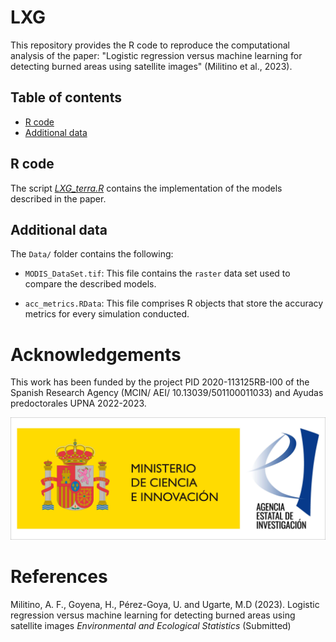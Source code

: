 # LXG
This repository provides the R code to reproduce the computational analysis of the paper: "Logistic regression versus machine learning for detecting burned areas using satellite images" (Militino et al., 2023).

## Table of contents

- [R code](#R-code)
- [Additional data](#Additional-data)

## R code

The script [*LXG_terra.R*](https://github.com/spatialstatisticsupna/PPXG/blob/main/LXG_terra.R) contains the implementation of the models described in the paper.

## Additional data

The `Data/` folder contains the following:

- `MODIS_DataSet.tif`: This file contains the `raster` data set used to compare the described models.

- `acc_metrics.RData`: This file comprises R objects that store the accuracy metrics for every simulation conducted.

# Acknowledgements
This work has been funded by the project PID 2020-113125RB-I00 of the Spanish Research Agency (MCIN/ AEI/ 10.13039/501100011033) and Ayudas predoctorales UPNA 2022-2023.

![image](https://github.com/spatialstatisticsupna/LXG/blob/main/micin-aei.jpg)

# References

Militino, A. F., Goyena, H., Pérez-Goya, U. and Ugarte, M.D (2023). Logistic regression versus machine learning for detecting burned areas using satellite images _Environmental and Ecological Statistics_ (Submitted)

